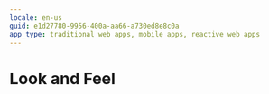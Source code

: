 ```yaml
---
locale: en-us
guid: e1d27780-9956-400a-aa66-a730ed8e8c0a
app_type: traditional web apps, mobile apps, reactive web apps
---
```


# Look and Feel